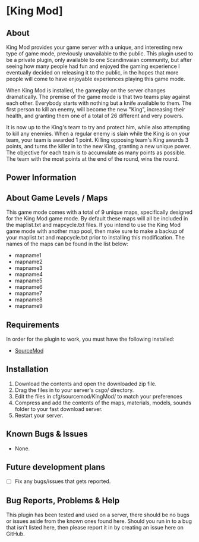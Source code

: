 # [King Mod]
## About
King Mod provides your game server with a unique, and interesting new type of game mode, previously unavailable to the public. This plugin used to be a private plugin, only available to one Scandinvaian community, but after seeing how many people had fun and enjoyed the gaming experience I eventually decided on releasing it to the public, in the hopes that more people will come to have enjoyable experiences playing this game mode.

When King Mod is installed, the gameplay on the server changes dramatically.
The premise of the game mode is that two teams play against each other.
Everybody starts with nothing but a knife available to them.
The first person to kill an enemy, will become the new "King", increasing their health, and granting them one of a total of 26 different and very powers.

It is now up to the King's team to try and protect him, while also attempting to kill any enemies. When a regular enemy is slain while the King is on your team, your team is awarded 1 point. Killing opposing team's King awards 3 points, and turns the killer in to the new King, granting a new unique power.
The objective for each team is to accumulate as many points as possible. The team with the most points at the end of the round, wins the round.



## Power Information



## About Game Levels / Maps
This game mode comes with a total of 9 unique maps, specifically designed for the King Mod game mode.
By default these maps will all be included in the maplist.txt and mapcycle.txt files. If you intend to use the King Mod game mode with another map pool, then make sure to make a backup of your maplist.txt and mapcycle.txt prior to installing this modification.
The names of the maps can be found in the list below:
- mapname1
- mapname2
- mapname3
- mapname4
- mapname5
- mapname6
- mapname7
- mapname8
- mapname9


## Requirements
In order for the plugin to work, you must have the following installed:
- [SourceMod](https://www.sourcemod.net/downloads.php?branch=stable) 


## Installation
1) Download the contents and open the downloaded zip file.
2) Drag the files in to your server's csgo/ directory.
3) Edit the files in cfg/sourcemod/KingMod/ to match your preferences
4) Compress and add the contents of the maps, materials, models, sounds folder to your fast download server.
5) Restart your server.


## Known Bugs & Issues
- None.


## Future development plans
- [ ] Fix any bugs/issues that gets reported.


## Bug Reports, Problems & Help
This plugin has been tested and used on a server, there should be no bugs or issues aside from the known ones found here.
Should you run in to a bug that isn't listed here, then please report it in by creating an issue here on GitHub.
